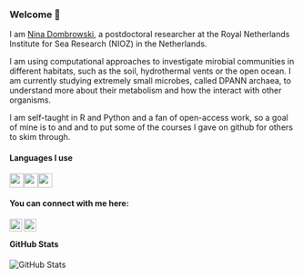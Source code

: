### Welcome 👋

<p>

I am [Nina Dombrowski](https://ndombrowski.github.io), a postdoctoral researcher at the Royal Netherlands Institute for Sea Research (NIOZ) in the Netherlands.

I am using computational approaches to investigate mirobial communities in different habitats, such as the soil, hydrothermal vents or the open ocean. I am currently studying extremely small microbes, called DPANN archaea, to understand more about their metabolism and how the interact with other organisms.

I am self-taught in R and Python and a fan of open-access work, so a goal of mine is to and and to put some of the courses I gave on github for others to skim through.
<br>

#### Languages I use

<img height=25 src="https://cdn.jsdelivr.net/gh/devicons/devicon/icons/rstudio/rstudio-original.svg" /><img height=25 src="https://cdn.jsdelivr.net/gh/devicons/devicon/icons/python/python-original.svg"/><img height=25 src="https://cdn.jsdelivr.net/gh/devicons/devicon/icons/github/github-original.svg"/>
<br>


#### You can connect with me here:

<a href="https://twitter.com/n_dombrowski">
  <img align="left" alt="Nina Dombrowski | Twitter" width="22px" src="https://raw.githubusercontent.com/peterthehan/peterthehan/master/assets/twitter.svg"/></a>
<a href="https://www.linkedin.com/in/nina-dombrowski-8b6142243/">
  <img align="left" alt="Nina Dombrowski LinkedIN" width="22px" src="https://raw.githubusercontent.com/peterthehan/peterthehan/master/assets/linkedin.svg"/></a><br>

 
#### GitHub Stats

<img src="https://github-readme-stats.vercel.app/api?username=ndombrowski&amp;show_icons=true" alt="GitHub Stats"></p>


